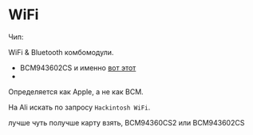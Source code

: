 # WiFi

Чип:

WiFi & Bluetooth комбомодули.

* BCM943602CS и именно [вот этот](https://aliexpress.ru/item/32901326666.html?spm=a2g0s.8937460.0.0.79e32e0eZHD9TU)
* 
Определяется как Apple, а не как BCM.

На Ali искать по запросу `Hackintosh WiFi`.

лучше чуть получше карту взять, BCM94360CS2 или BCM943602CS